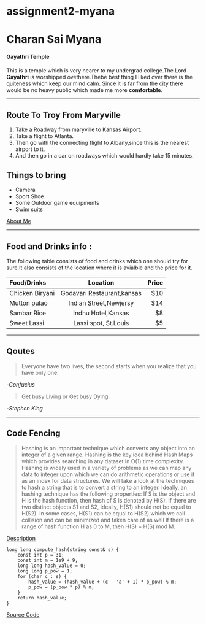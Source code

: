 # assignment2-myana

# Charan Sai Myana

#### Gayathri Temple

This is a temple which is very nearer to my undergrad college.The Lord **Gayathri** is worshipped ovethere.Thebe best thing I liked over there is the quiteness which keep our mind calm. Since it is far from the city there would be no heavy public which made me more **comfortable**.


***

## Route To Troy From Maryville

1. Take a Roadway from maryville to Kansas Airport.
2. Take a flight to Atlanta.
3. Then go with the connecting flight to Albany,since this is the nearest airport to it.
4. And then go in a car on roadways which would hardly take 15 minutes.

## Things to bring

- Camera
- Sport Shoe
- Some Outdoor game equipments
- Swim suits


[About Me](/AboutMe.md)

***

 ## Food and Drinks info :

The following table consists of food and drinks which one should try for sure.It also consists of the location where it is avialble and the price for it.

| Food/Drinks      | Location                      | Price         |
| :---             |    :----:                     |          ---: |
| Chicken Biryani  | Godavari Restaurant,kansas    | $10           |
| Mutton pulao     | Indian Street,Newjersy        | $14           |
| Sambar Rice      | Indhu Hotel,Kansas            | $8            |
| Sweet Lassi      | Lassi spot, St.Louis          | $5            |


***

## Qoutes

> Everyone have two lives, the second starts when you realize that you have only one.

 -*Confucius*


> Get busy Living or Get busy Dying.

 -*Stephen King*

 ***

 ## Code Fencing


> Hashing is an important technique which converts any object into an integer of a given range. Hashing is the key idea behind Hash Maps which provides searching in any dataset in O(1) time complexity. Hashing is widely used in a variety of problems as we can map any data to integer upon which we can do arithmetic operations or use it as an index for data structures. We will take a look at the techniques to hash a string that is to convert a string to an integer.
Ideally, an hashing technique has the following properties:
If S is the object and H is the hash function, then hash of S is denoted by H(S).
If there are two distinct objects S1 and S2, ideally, H(S1) should not be equal to H(S2).
In some cases, H(S1) can be equal to H(S2) which we call collision and can be minimized and taken care of as well
If there is a range of hash function H as 0 to M, then H(S) = H(S) mod M.

[Description](https://iq.opengenus.org/string-hashing)


```
long long compute_hash(string const& s) {
    const int p = 31;
    const int m = 1e9 + 9;
    long long hash_value = 0;
    long long p_pow = 1;
    for (char c : s) {
        hash_value = (hash_value + (c - 'a' + 1) * p_pow) % m;
        p_pow = (p_pow * p) % m;
    }
    return hash_value;
}

```

[Source Code](https://cp-algorithms.com/string/string-hashing.html)










